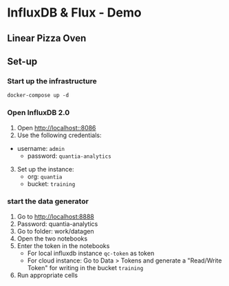 # InfluxDB & Flux - Demo
## Linear Pizza Oven

## Set-up
### Start up the infrastructure

`docker-compose up -d`

### Open InfluxDB 2.0

1. Open [http://localhost::8086](http://localhost:8086)
2. Use the following credentials:
  * username: `admin`
	* password: `quantia-analytics`
3. Set up the instance:
	* org: `quantia`
	* bucket: `training`

### start the data generator

1.  Go to [http://localhost:8888](http://localhost:8888)
2.  Password: quantia-analytics
3.  Go to folder: work/datagen
4.  Open the two notebooks
5.  Enter the token in the notebooks
    * For local influxdb instance `qc-token` as token
    * For cloud instance: Go to Data > Tokens and generate a "Read/Write Token" for writing in the bucket `training`
6.  Run appropriate cells
